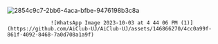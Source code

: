 ![2854c9c7-2bb6-4aca-bfbe-9476198b3c8a](https://github.com/AiClub-UJ/AiClub-UJ/assets/146866270/7475eb1e-2e8a-4c01-a214-2bb1c241153e)


                  ![WhatsApp Image 2023-10-03 at 4 44 06 PM (1)](https://github.com/AiClub-UJ/AiClub-UJ/assets/146866270/4cc0a99f-861f-4092-8468-7a0d708a1a9f)
